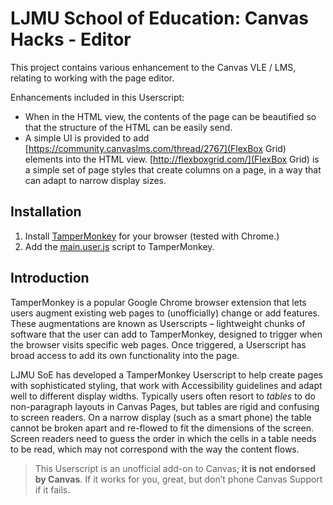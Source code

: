 # LJMU School of Education: Canvas Hacks - Editor

This project contains various enhancement to the Canvas VLE / LMS, relating to working with the page editor.

Enhancements included in this Userscript:
* When in the HTML view, the contents of the page can be beautified so that the structure of the HTML can be easily send.
* A simple UI is provided to add [https://community.canvaslms.com/thread/2767](FlexBox Grid) elements into the HTML view. [http://flexboxgrid.com/](FlexBox Grid) is a simple set of page styles that create columns on a page, in a way that can adapt to narrow display sizes.

## Installation
1. Install [TamperMonkey](http://tamperMonkey.net/) for your browser (tested with Chrome.)
2. Add the [main.user.js](https://raw.githubusercontent.com/LJMUSoE/CanvasHacks/master/Editor/main.user.js) script to TamperMonkey.

## Introduction

TamperMonkey is a popular Google Chrome browser extension that lets users augment existing web pages to (unofficially) change or add features. These augmentations are known as Userscripts – lightweight chunks of software that the user can add to TamperMonkey, designed to trigger when the browser visits specific web pages. Once triggered, a Userscript has broad access to add its own functionality into the page. 

LJMU SoE has developed a TamperMonkey Userscript to help create pages with sophisticated styling, that work with Accessibility guidelines and adapt well to different display widths. Typically users often resort to *tables* to do non-paragraph layouts in Canvas Pages, but tables are rigid and confusing to screen readers. On a narrow display (such as a smart phone) the table cannot be broken apart and re-flowed to fit the dimensions of the screen. Screen readers need to guess the order in which the cells in a table needs to be read, which may not correspond with the way the content flows.

> This Userscript is an unofficial add-on to Canvas; **it is not endorsed by Canvas**. If it works for you, great, but don’t phone Canvas Support if it fails. 
